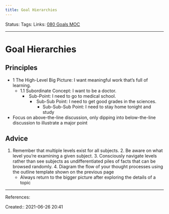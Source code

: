 ```yaml
---
title: Goal Hierarchies
---
```

Status:
Tags: 
Links: [080 Goals MOC](out/080-goals-moc.md)
___
# Goal Hierarchies
## Principles
- 1 The High-Level Big Picture: I want meaningful work that’s full of learning.
	- 1.1 Subordinate Concept: I want to be a doctor.
		-  Sub-Point: I need to go to medical school.
			-  Sub-Sub Point: I need to get good grades in the sciences.
				- Sub-Sub-Sub Point: I need to stay home tonight and study
- Focus on above-the-line discussion, only dipping into below-the-line discussion to illustrate a major point
## Advice
1. Remember that multiple levels exist for all subjects.
2. Be aware on what level you’re examining a given subject.
3. Consciously navigate levels rather than see subjects as undifferentiated piles of facts that can be browsed randomly.
4. Diagram the flow of your thought processes using the outline template shown on the previous page
	- Always return to the bigger picture after exploring the details of a topic
___
References:

Created:: 2021-06-26 20:41